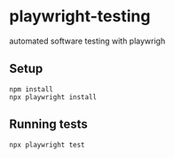 # playwright-testing

automated software testing with playwrigh

## Setup

```
npm install
npx playwright install
```

## Running tests

```
npx playwright test
```
